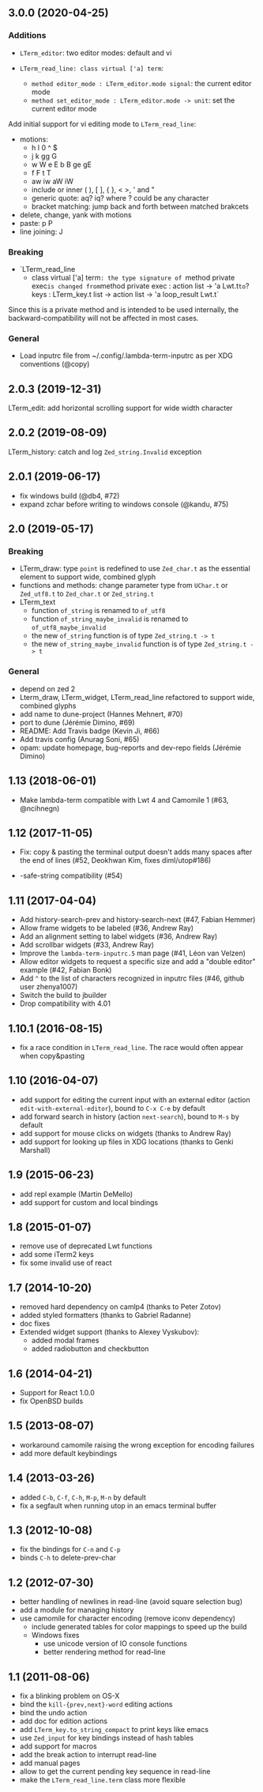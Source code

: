 3.0.0 (2020-04-25)
------------------

### Additions

* `LTerm_editor`: two editor modes: default and vi

* `LTerm_read_line: class virtual ['a] term`:
  * `method editor_mode : LTerm_editor.mode signal`: the current editor mode
  * `method set_editor_mode : LTerm_editor.mode -> unit`: set the current editor mode

Add initial support for vi editing mode to `LTerm_read_line`:
  * motions:
    * h l 0 ^ $
    * j k gg G
    * w W e E b B ge gE
    * f F t T
    * aw iw aW iW
    * include or inner ( ), [ ], { }, < >, ' and "
    * generic quote: aq? iq? where ? could be any character
    * bracket matching: jump back and forth between matched brakcets
  * delete, change, yank with motions
  * paste: p P
  * line joining: J

### Breaking

  * `LTerm_read_line
    * class virtual ['a] term`: the type signature of `method private exec` is changed
      from
      `method private exec : action list -> 'a Lwt.t`
      to
      `?keys : LTerm_key.t list -> action list -> 'a loop_result Lwt.t`

Since this is a private method and is intended to be used internally, the backward-compatibility will not be affected in most cases.

### General

* Load inputrc file from ~/.config/.lambda-term-inputrc as per XDG conventions (@copy)

2.0.3 (2019-12-31)
------------------

LTerm\_edit: add horizontal scrolling support for wide width character

2.0.2 (2019-08-09)
------------------

LTerm\_history: catch and log `Zed_string.Invalid` exception

2.0.1 (2019-06-17)
------------------

* fix windows build (@db4, #72)
* expand zchar before writing to windows console (@kandu, #75)

2.0 (2019-05-17)
----------------

### Breaking

* LTerm\_draw: type `point` is redefined to use `Zed_char.t` as the essential element to support wide, combined glyph
* functions and methods: change parameter type from `UChar.t` or `Zed_utf8.t` to `Zed_char.t` or `Zed_string.t`
* LTerm\_text
  * function `of_string` is renamed to `of_utf8`
  * function `of_string_maybe_invalid` is renamed to `of_utf8_maybe_invalid`
  * the new `of_string` function is of type `Zed_string.t -> t`
  * the new `of_string_maybe_invalid` function is of type `Zed_string.t -> t`

### General

* depend on zed 2
* Lterm\_draw, LTerm\_widget, LTerm\_read\_line refactored to support wide, combined glyphs
* add name to dune-project (Hannes Mehnert, #70)
* port to dune (Jérémie Dimino, #69)
* README: Add Travis badge (Kevin Ji, #66)
* Add travis config (Anurag Soni, #65)
* opam: update homepage, bug-reports and dev-repo fields (Jérémie Dimino)

1.13 (2018-06-01)
-----------------

* Make lambda-term compatible with Lwt 4 and Camomile 1 (#63,
  @ncihnegn)

1.12 (2017-11-05)
-----------------

* Fix: copy & pasting the terminal output doesn't adds many spaces
  after the end of lines (#52, Deokhwan Kim, fixes diml/utop#186)

* -safe-string compatibility (#54)

1.11 (2017-04-04)
-----------------

* Add history-search-prev and history-search-next (#47, Fabian Hemmer)
* Allow frame widgets to be labeled (#36, Andrew Ray)
* Add an alignment setting to label widgets (#36, Andrew Ray)
* Add scrollbar widgets (#33, Andrew Ray)
* Improve the `lambda-term-inputrc.5` man page (#41, Léon van Velzen)
* Allow editor widgets to request a specific size and add a "double
  editor" example (#42, Fabian Bonk)
* Add `^` to the list of characters recognized in inputrc files (#46,
  github user zhenya1007)
* Switch the build to jbuilder
* Drop compatibility with 4.01

1.10.1 (2016-08-15)
-------------------

* fix a race condition in `LTerm_read_line`. The race would often
  appear when copy&pasting

1.10 (2016-04-07)
-----------------

* add support for editing the current input with an external editor
  (action `edit-with-external-editor`), bound to `C-x C-e` by default
* add forward search in history (action `next-search`), bound to `M-s` by default
* add support for mouse clicks on widgets
  (thanks to Andrew Ray)
* add support for looking up files in XDG locations
  (thanks to Genki Marshall)

1.9 (2015-06-23)
----------------

* add repl example (Martin DeMello)
* add support for custom and local bindings

1.8 (2015-01-07)
----------------

* remove use of deprecated Lwt functions
* add some iTerm2 keys
* fix some invalid use of react

1.7 (2014-10-20)
----------------

* removed hard dependency on camlp4 (thanks to Peter Zotov)
* added styled formatters (thanks to Gabriel Radanne)
* doc fixes
* Extended widget support (thanks to Alexey Vyskubov):
  - added modal frames
  - added radiobutton and checkbutton

1.6 (2014-04-21)
----------------

* Support for React 1.0.0
* fix OpenBSD builds

1.5 (2013-08-07)
----------------

* workaround camomile raising the wrong exception for encoding
  failures
* add more default keybindings

1.4 (2013-03-26)
----------------

* added `C-b`, `C-f`, `C-h`, `M-p`, `M-n` by default
* fix a segfault when running utop in an emacs terminal buffer

1.3 (2012-10-08)
----------------

* fix the bindings for `C-n` and `C-p`
* binds `C-h` to delete-prev-char

1.2 (2012-07-30)
----------------

* better handling of newlines in read-line (avoid square selection bug)
* add a module for managing history
* use camomile for character encoding (remove iconv dependency)
    * include generated tables for color mappings to speed up the build
    * Windows fixes
        * use unicode version of IO console functions
        * better rendering method for read-line

1.1 (2011-08-06)
----------------

* fix a blinking problem on OS-X
* bind the `kill-{prev,next}-word` editing actions
* bind the undo action
* add doc for edition actions
* add `LTerm_key.to_string_compact` to print keys like emacs
* use `Zed_input` for key bindings instead of hash tables
* add support for macros
* add the break action to interrupt read-line
* add manual pages
* allow to get the current pending key sequence in read-line
* make the `LTerm_read_line.term` class more flexible

